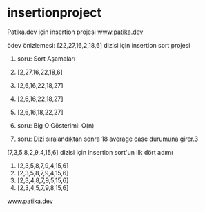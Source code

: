 # insertionproject
Patika.dev için insertion projesi
www.patika.dev

ödev önizlemesi: 
[22,27,16,2,18,6] dizisi için insertion sort projesi

1. soru: Sort Aşamaları
  1. [2,27,16,22,18,6]
  2. [2,6,16,22,18,27]
  3. [2,6,16,22,18,27]
  4. [2,6,16,18,22,27]
2. soru: Big O Gösterimi: O(n)

4. soru: Dizi sıralandıktan sonra 18 average case durumuna girer.3

[7,3,5,8,2,9,4,15,6] dizisi için insertion sort'un ilk dört adımı

1. [2,3,5,8,7,9,4,15,6]
2. [2,3,5,8,7,9,4,15,6]
3. [2,3,4,8,7,9,5,15,6]
4. [2,3,4,5,7,9,8,15,6]

www.patika.dev
